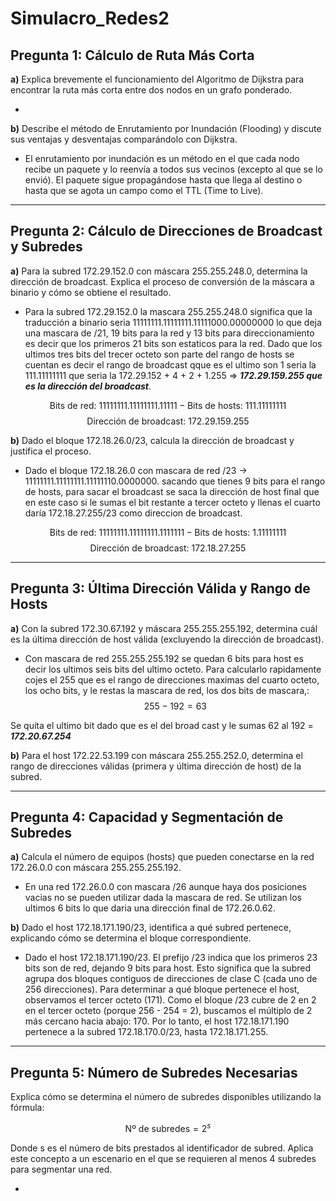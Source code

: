 # Simulacro_Redes2

## Pregunta 1: Cálculo de Ruta Más Corta
**a)**  Explica brevemente el funcionamiento del Algoritmo de Dijkstra para encontrar la ruta más corta entre dos nodos en un grafo ponderado.

- 

**b)**  Describe el método de Enrutamiento por Inundación (Flooding) y discute sus ventajas y desventajas comparándolo con Dijkstra.

- El enrutamiento por inundación es un método en el que cada nodo recibe un paquete y lo reenvía a todos sus vecinos (excepto al que se lo envió). El paquete sigue propagándose hasta que llega al destino o hasta que se agota un campo como el TTL (Time to Live).

--- 
## Pregunta 2: Cálculo de Direcciones de Broadcast y Subredes
**a)** Para la subred 172.29.152.0 con máscara 255.255.248.0, determina la dirección de broadcast. Explica el proceso de conversión de la máscara a binario y cómo se obtiene el resultado.
- Para la subred 172.29.152.0 la mascara 255.255.248.0 significa que la traducción a binario seria 11111111.11111111.11111000.00000000 lo que deja una mascara de /21, 19 bits para la red y 13 bits para direccionamiento es decir que los primeros 21 bits son estaticos para la red. Dado que los ultimos tres bits del trecer octeto son parte del rango de hosts se cuentan es decir el rango de broadcast qque es el ultimo son 1 seria la 111.11111111 que seria la 172.29.152 + 4 + 2 + 1.255 => ***172.29.159.255 que es la dirección del broadcast***.

$$\text{Bits de red: }11111111.11111111.11111-\text{Bits de hosts: }111.11111111$$
$$\text{Dirección de broadcast: }172.29.159.255$$


**b)** Dado el bloque 172.18.26.0/23, calcula la dirección de broadcast y justifica el proceso.

- Dado el bloque 172.18.26.0 con mascara de red /23 -> 11111111.11111111.11111110.0000000. sacando que tienes 9 bits para el rango de hosts, para sacar el broadcast se saca la dirección de host final que en este caso si le sumas el bit restante a tercer octeto y llenas el cuarto daría 172.18.27.255/23 como direccion de broadcast.

$$\text{Bits de red: }11111111.11111111.1111111-\text{Bits de hosts: }1.11111111$$
$$\text{Dirección de broadcast: }172.18.27.255$$


---
## Pregunta 3: Última Dirección Válida y Rango de Hosts
**a)** Con la subred 172.30.67.192 y máscara 255.255.255.192, determina cuál es la última dirección de host válida (excluyendo la dirección de broadcast).
- Con mascara de red 255.255.255.192 se quedan 6 bits para host es decir los ultimos seis bits del ultimo octeto. Para calcularlo rapidamente cojes el 255 que es el rango de direcciones maximas del cuarto octeto, los ocho bits, y le restas la mascara de red, los dos bits de mascara,:
$$255 - 192 = 63$$

Se quita el ultimo bit dado que es el del broad cast y le sumas 62 al 192 = ***172.20.67.254***

**b)** Para el host 172.22.53.199 con máscara 255.255.252.0, determina el rango de direcciones válidas (primera y última dirección de host) de la subred.

---
## Pregunta 4: Capacidad y Segmentación de Subredes

**a)** Calcula el número de equipos (hosts) que pueden conectarse en la red 172.26.0.0 con máscara 255.255.255.192.
- En una red 172.26.0.0 con mascara /26 aunque haya dos posiciones vacias no se pueden utilizar dada la mascara de red. Se utilizan los ultimos 6 bits lo que daria una dirección final de 172.26.0.62.  

**b)** Dado el host 172.18.171.190/23, identifica a qué subred pertenece, explicando cómo se determina el bloque correspondiente.

- Dado el host 172.18.171.190/23. El prefijo /23 indica que los primeros 23 bits son de red, dejando 9 bits para host. Esto significa que la subred agrupa dos bloques contiguos de direcciones de clase C (cada uno de 256 direcciones). Para determinar a qué bloque pertenece el host, observamos el tercer octeto (171). Como el bloque /23 cubre de 2 en 2 en el tercer octeto (porque 256 - 254 = 2), buscamos el múltiplo de 2 más cercano hacia abajo: 170. Por lo tanto, el host 172.18.171.190 pertenece a la subred 172.18.170.0/23,  hasta 172.18.171.255.

---

## Pregunta 5: Número de Subredes Necesarias
Explica cómo se determina el número de subredes disponibles utilizando la fórmula:

$$\text{Nº de subredes} = 2^s$$

Donde s es el número de bits prestados al identificador de subred. Aplica este concepto a un escenario en el que se requieren al menos 4 subredes para segmentar una red.

- 

